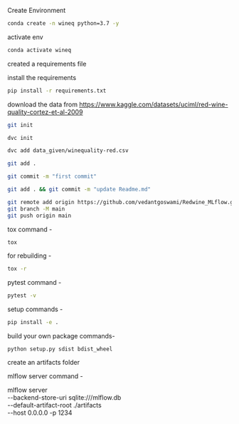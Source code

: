 Create Environment
```bash
conda create -n wineq python=3.7 -y
```
activate env
```bash
conda activate wineq
```
created a requirements file

install the requirements
```bash
pip install -r requirements.txt
```

download the data from 
https://www.kaggle.com/datasets/uciml/red-wine-quality-cortez-et-al-2009
```bash
git init
```

```bash
dvc init
```
```bash
dvc add data_given/winequality-red.csv
```
```bash
git add .
```
``` bash
git commit -m "first commit"
```
```bash
git add . && git commit -m "update Readme.md"
```
```bash
git remote add origin https://github.com/vedantgoswami/Redwine_MLflow.git
git branch -M main
git push origin main
```
tox command -
```bash
tox
```
for rebuilding -
```bash
tox -r
```
pytest command -
```bash
pytest -v 
```

setup commands -
```bash
pip install -e .
```

build your own package commands-
```commandline
python setup.py sdist bdist_wheel
```

create an artifacts folder


mlflow server command -

mlflow server \
    --backend-store-uri sqlite:///mlflow.db \
    --default-artifact-root ./artifacts \
    --host 0.0.0.0 -p 1234